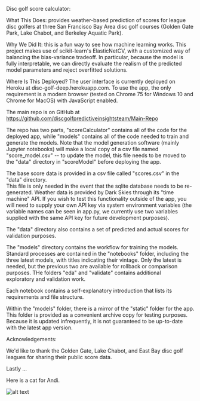 Disc golf score calculator:

What This Does:  provides weather-based prediction of scores for league disc golfers 
at three San Francisco Bay Area disc golf courses (Golden Gate Park, Lake Chabot, and 
Berkeley Aquatic Park). 

Why We Did It:  this is a fun way to see how machine learning works.  This project 
makes use of scikit-learn's ElasticNetCV, with a customized way of balancing the 
bias-variance tradeoff.  In particular, because the model is fully interpretable, 
we can directly evaluate the realism of the predicted model parameters and reject 
overfitted solutions.  

Where Is This Deployed?  The user interface is currently deployed on Heroku at 
disc-golf-deep.herokuapp.com.  To use the app, the only requirement is a modern 
browser (tested on Chrome 75 for Windows 10 and Chrome for MacOS) with JavaScript 
enabled.  

The main repo is on GitHub at https://github.com/discgolfpredictiveinsightsteam/Main-Repo 

The repo has two parts, "scoreCalculator" contains all of the code for the deployed app, 
while "models" contains all of the code needed to train and generate the models.  Note 
that the model generation software (mainly Jupyter notebooks) will make a local copy of 
a csv file named "score_model.csv" -- to update the model, this file needs to be 
moved to the "data" directory in "scoreModel" before deploying the app. 

The base score data is provided in a csv file called "scores.csv" in the "data" directory.  
This file is only needed in the event that the sqlite database needs to be re-generated. 
Weather data is provided by Dark Skies through its "time machine" API.  If you wish to 
test this functionality outside of the app, you will need to supply your own API key 
via system environment variables (the variable names can be seen in app.py, we currently 
use two variables supplied with the same API key for future development purposes).  

The "data" directory also contains a set of predicted and actual scores for validation 
purposes. 

The "models" directory contains the workflow for training the models.  Standard processes 
are contained in the "notebooks" folder, including the three latest models, with titles 
indicating their vintage.  Only the latest is needed, but the previous two are available 
for rollback or comparison purposes.  THe folders "eda" and "validate" contains additional  
exploratory and validation work.  

Each notebook contains a self-explanatory introduction that lists its requirements and 
file structure. 

Within the "models" folder, there is a mirror of the "static" folder for the app.  This 
folder is provided as a convenient archive copy for testing purposes.  Because it is 
updated infrequently, it is not guaranteed to be up-to-date with the latest app version. 

Acknowledgements: 

We'd like to thank the Golden Gate, Lake Chabot, and East Bay disc golf leagues for 
sharing their public score data. 

Lastly ... 

Here is a cat for Andi.

![alt text](https://www.eatliver.com/wp-content/uploads/2018/08/trump-cat1.jpg) 

